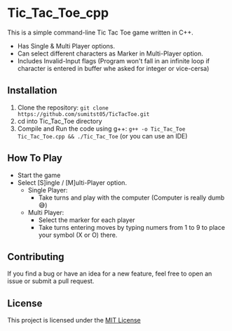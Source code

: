 # Tic_Tac_Toe_cpp

This is a simple command-line Tic Tac Toe game written in C++.
- Has Single & Multi Player options.
- Can select different characters as Marker in Multi-Player option.
- Includes Invalid-Input flags (Program won't fall in an infinite loop if character is entered in buffer whe asked for integer or vice-cersa)

## Installation

1. Clone the repository: ```git clone https://github.com/sumitst05/TicTacToe.git```
2. cd into Tic_Tac_Toe directory
3. Compile and Run the code using g++: ```g++ -o Tic_Tac_Toe Tic_Tac_Toe.cpp && ./Tic_Tac_Toe``` (or you can use an IDE)

## How To Play

- Start the game
- Select [S]ingle / [M]ulti-Player option.
  - Single Player: 
    - Take turns and play with the computer (Computer is really dumb 😅)
  - Multi Player: 
    - Select the marker for each player
    - Take turns entering moves by typing numers from 1 to 9 to place your symbol (X or O) there.

## Contributing

If you find a bug or have an idea for a new feature, feel free to open an issue or submit a pull request.

## License

This project is licensed under the [MIT License](LICENSE)


